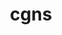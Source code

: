 ---
title: "cgns"
layout: cache
categories: [package, develop]
meta: {"versions": ["4.4.0"], "compilers": ["gcc@=11.4.0"], "oss": ["ubuntu22.04"], "platforms": ["linux"], "targets": ["x86_64_v3"], "stacks": ["e4s", "root"], "num_specs": 7, "num_specs_by_stack": {"root": 7, "e4s": 5}}
spec_details: [{"hash": "epi5d3x64z2hpxglkopfjevu4jne4umk", "compiler": "gcc@=11.4.0", "versions": ["4.4.0"], "os": "ubuntu22.04", "platform": "linux", "target": "x86_64_v3", "variants": ["~base_scope", "build_system=cmake", "build_type=Release", "~fortran", "generator=make", "+hdf5", "~int64", "~ipo", "~legacy", "~mem_debug", "+mpi", "~pic", "+scoping", "+shared", "~static", "~testing", "~tools"], "stacks": ["root"], "size": "-", "tarball": "https://binaries.spack.io/develop/build_cache/linux-ubuntu22.04-x86_64_v3/gcc-11.4.0/cgns-4.4.0/linux-ubuntu22.04-x86_64_v3-gcc-11.4.0-cgns-4.4.0-epi5d3x64z2hpxglkopfjevu4jne4umk.spack"}, {"hash": "3dqghn2dsact4og23pgnupgjwp3ri2g7", "compiler": "gcc@=11.4.0", "versions": ["4.4.0"], "os": "ubuntu22.04", "platform": "linux", "target": "x86_64_v3", "variants": ["~base_scope", "build_system=cmake", "build_type=Release", "~fortran", "generator=make", "+hdf5", "~int64", "~ipo", "~legacy", "~mem_debug", "+mpi", "~pic", "+scoping", "+shared", "~static", "~testing", "~tools"], "stacks": ["root", "e4s"], "size": "-", "tarball": "https://binaries.spack.io/develop/build_cache/linux-ubuntu22.04-x86_64_v3/gcc-11.4.0/cgns-4.4.0/linux-ubuntu22.04-x86_64_v3-gcc-11.4.0-cgns-4.4.0-3dqghn2dsact4og23pgnupgjwp3ri2g7.spack"}, {"hash": "u7w4ulgxg27g2ntafh4esyjh35klk3fe", "compiler": "gcc@=11.4.0", "versions": ["4.4.0"], "os": "ubuntu22.04", "platform": "linux", "target": "x86_64_v3", "variants": ["~base_scope", "build_system=cmake", "build_type=Release", "~fortran", "generator=make", "+hdf5", "~int64", "~ipo", "~legacy", "~mem_debug", "+mpi", "~pic", "+scoping", "+shared", "~static", "~testing", "~tools"], "stacks": ["root", "e4s"], "size": "-", "tarball": "https://binaries.spack.io/develop/build_cache/linux-ubuntu22.04-x86_64_v3/gcc-11.4.0/cgns-4.4.0/linux-ubuntu22.04-x86_64_v3-gcc-11.4.0-cgns-4.4.0-u7w4ulgxg27g2ntafh4esyjh35klk3fe.spack"}, {"hash": "4e6famfkrtrkb4upf4sklqkbz4j5q666", "compiler": "gcc@=11.4.0", "versions": ["4.4.0"], "os": "ubuntu22.04", "platform": "linux", "target": "x86_64_v3", "variants": ["~base_scope", "build_system=cmake", "build_type=Release", "~fortran", "generator=make", "+hdf5", "~int64", "~ipo", "~legacy", "~mem_debug", "+mpi", "~pic", "+scoping", "+shared", "~static", "~testing", "~tools"], "stacks": ["root"], "size": "-", "tarball": "https://binaries.spack.io/develop/build_cache/linux-ubuntu22.04-x86_64_v3/gcc-11.4.0/cgns-4.4.0/linux-ubuntu22.04-x86_64_v3-gcc-11.4.0-cgns-4.4.0-4e6famfkrtrkb4upf4sklqkbz4j5q666.spack"}, {"hash": "irns7rxnz6b4vamts2emklv57sfzn7vm", "compiler": "gcc@=11.4.0", "versions": ["4.4.0"], "os": "ubuntu22.04", "platform": "linux", "target": "x86_64_v3", "variants": ["~base_scope", "build_system=cmake", "build_type=Release", "~fortran", "generator=make", "+hdf5", "~int64", "~ipo", "~legacy", "~mem_debug", "+mpi", "~pic", "+scoping", "+shared", "~static", "~testing", "~tools"], "stacks": ["root", "e4s"], "size": "-", "tarball": "https://binaries.spack.io/develop/build_cache/linux-ubuntu22.04-x86_64_v3/gcc-11.4.0/cgns-4.4.0/linux-ubuntu22.04-x86_64_v3-gcc-11.4.0-cgns-4.4.0-irns7rxnz6b4vamts2emklv57sfzn7vm.spack"}, {"hash": "m2ijhregq23iu6q53hsnnoekxpfhkyp5", "compiler": "gcc@=11.4.0", "versions": ["4.4.0"], "os": "ubuntu22.04", "platform": "linux", "target": "x86_64_v3", "variants": ["~base_scope", "build_system=cmake", "build_type=Release", "~fortran", "generator=make", "+hdf5", "~int64", "~ipo", "~legacy", "~mem_debug", "+mpi", "~pic", "+scoping", "+shared", "~static", "~testing", "~tools"], "stacks": ["root", "e4s"], "size": "-", "tarball": "https://binaries.spack.io/develop/build_cache/linux-ubuntu22.04-x86_64_v3/gcc-11.4.0/cgns-4.4.0/linux-ubuntu22.04-x86_64_v3-gcc-11.4.0-cgns-4.4.0-m2ijhregq23iu6q53hsnnoekxpfhkyp5.spack"}, {"hash": "qd3tc2sjuqwxhgguh2crn3fxkv5rdgxl", "compiler": "gcc@=11.4.0", "versions": ["4.4.0"], "os": "ubuntu22.04", "platform": "linux", "target": "x86_64_v3", "variants": ["~base_scope", "build_system=cmake", "build_type=Release", "~fortran", "generator=make", "+hdf5", "~int64", "~ipo", "~legacy", "~mem_debug", "+mpi", "~pic", "+scoping", "+shared", "~static", "~testing", "~tools"], "stacks": ["root", "e4s"], "size": "-", "tarball": "https://binaries.spack.io/develop/build_cache/linux-ubuntu22.04-x86_64_v3/gcc-11.4.0/cgns-4.4.0/linux-ubuntu22.04-x86_64_v3-gcc-11.4.0-cgns-4.4.0-qd3tc2sjuqwxhgguh2crn3fxkv5rdgxl.spack"}]
---
